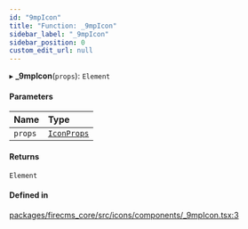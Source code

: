 ```yaml
---
id: "9mpIcon"
title: "Function: _9mpIcon"
sidebar_label: "_9mpIcon"
sidebar_position: 0
custom_edit_url: null
---
```


▸ **_9mpIcon**(`props`): `Element`

#### Parameters

| Name | Type |
| :------ | :------ |
| `props` | [`IconProps`](../types/IconProps.md) |

#### Returns

`Element`

#### Defined in

[packages/firecms_core/src/icons/components/_9mpIcon.tsx:3](https://github.com/FireCMSco/firecms/blob/d45f3739/packages/firecms_core/src/icons/components/_9mpIcon.tsx#L3)
